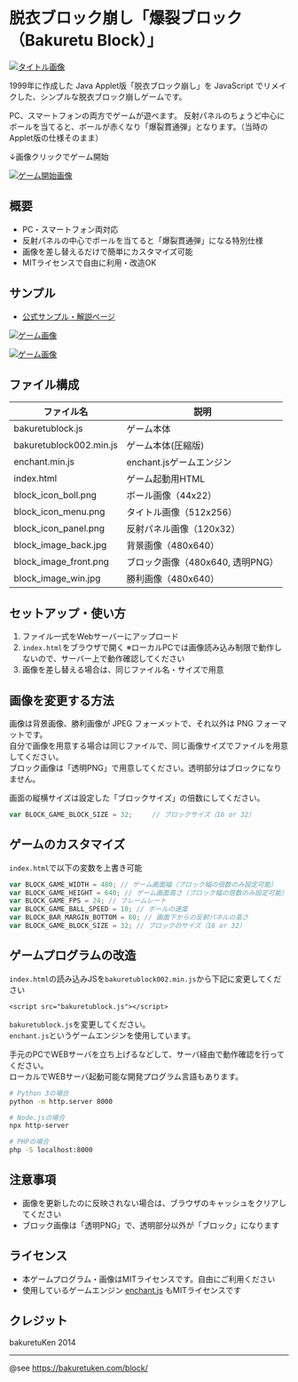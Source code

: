 # 脱衣ブロック崩し「爆裂ブロック（Bakuretu Block）」

[![タイトル画像](img/title.jpg)](https://bakuretuken.github.io/bakuretu-block/)

1999年に作成した Java Applet版「脱衣ブロック崩し」を JavaScript でリメイクした、シンプルな脱衣ブロック崩しゲームです。

PC、スマートフォンの両方でゲームが遊べます。
反射パネルのちょうど中心にボールを当てると、ボールが赤くなり「爆裂貫通弾」となります。（当時のApplet版の仕様そのまま）

↓画像クリックでゲーム開始

[![ゲーム開始画像](img/game01.png)](https://bakuretuken.github.io/bakuretu-block/)

## 概要

- PC・スマートフォン両対応
- 反射パネルの中心でボールを当てると「爆裂貫通弾」になる特別仕様
- 画像を差し替えるだけで簡単にカスタマイズ可能
- MITライセンスで自由に利用・改造OK

## サンプル
- [公式サンプル・解説ページ](https://bakuretuken.com/block/)

[![ゲーム画像](img/game02.png)](https://bakuretuken.github.io/bakuretu-block/)

[![ゲーム画像](img/game-ani.jpg)](https://bakuretuken.github.io/bakuretu-block-ani/)


## ファイル構成

| ファイル名                | 説明                       |
|---------------------------|----------------------------|
| bakuretublock.js          | ゲーム本体                 |
| bakuretublock002.min.js   | ゲーム本体(圧縮版)          |
| enchant.min.js            | enchant.jsゲームエンジン   |
| index.html                | ゲーム起動用HTML           |
| block_icon_boll.png       | ボール画像（44x22）        |
| block_icon_menu.png       | タイトル画像（512x256）    |
| block_icon_panel.png      | 反射パネル画像（120x32）   |
| block_image_back.jpg      | 背景画像（480x640）        |
| block_image_front.png     | ブロック画像（480x640, 透明PNG）|
| block_image_win.jpg       | 勝利画像（480x640）        |

## セットアップ・使い方

1. ファイル一式をWebサーバーにアップロード
2. `index.html`をブラウザで開く
   ※ローカルPCでは画像読み込み制限で動作しないので、サーバー上で動作確認してください
3. 画像を差し替える場合は、同じファイル名・サイズで用意

## 画像を変更する方法

画像は背景画像、勝利画像が JPEG フォーメットで、それ以外は  PNG フォーマットです。<br />
自分で画像を用意する場合は同じファイルで、同じ画像サイズでファイルを用意してください。<br />
ブロック画像は「透明PNG」で用意してください。透明部分はブロックになりません。

画面の縦横サイズは設定した「ブロックサイズ」の倍数にしてください。

```js
var BLOCK_GAME_BLOCK_SIZE = 32;     // ブロックサイズ（16 or 32）
```

## ゲームのカスタマイズ

`index.html`で以下の変数を上書き可能
```js
var BLOCK_GAME_WIDTH = 480; // ゲーム画面幅（ブロック幅の倍数のみ設定可能）
var BLOCK_GAME_HEIGHT = 640; // ゲーム画面高さ（ブロック幅の倍数のみ設定可能）
var BLOCK_GAME_FPS = 24; // フレームレート
var BLOCK_GAME_BALL_SPEED = 10; // ボールの速度
var BLOCK_BAR_MARGIN_BOTTOM = 80; // 画面下からの反射パネルの高さ
var BLOCK_GAME_BLOCK_SIZE = 32; // ブロックのサイズ（16 or 32）
```

## ゲームプログラムの改造

`index.html`の読み込みJSを`bakuretublock002.min.js`から下記に変更してください

```
<script src="bakuretublock.js"></script>
```

`bakuretublock.js`を変更してください。<br />
`enchant.js`というゲームエンジンを使用しています。

手元のPCでWEBサーバを立ち上げるなどして、サーバ経由で動作確認を行ってください。<br />
ローカルでWEBサーバ起動可能な開発プログラム言語もあります。

```bash
# Python 3の場合
python -m http.server 8000

# Node.jsの場合
npx http-server

# PHPの場合
php -S localhost:8000
```

## 注意事項

- 画像を更新したのに反映されない場合は、ブラウザのキャッシュをクリアしてください
- ブロック画像は「透明PNG」で、透明部分以外が「ブロック」になります

## ライセンス

- 本ゲームプログラム・画像はMITライセンスです。自由にご利用ください
- 使用しているゲームエンジン [enchant.js](https://github.com/wise9/enchant.js/) もMITライセンスです

## クレジット
bakuretuKen 2014

---
@see https://bakuretuken.com/block/
